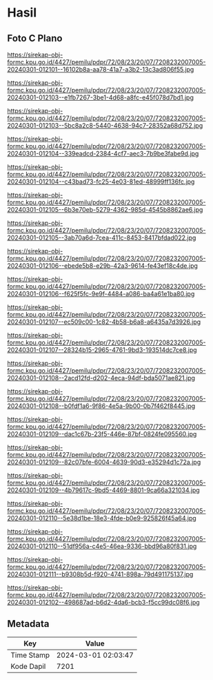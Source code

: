 # Hasil

## Foto C Plano

https://sirekap-obj-formc.kpu.go.id/4427/pemilu/pdpr/72/08/23/20/07/7208232007005-20240301-012101--16102b8a-aa78-41a7-a3b2-13c3ad806f55.jpg

https://sirekap-obj-formc.kpu.go.id/4427/pemilu/pdpr/72/08/23/20/07/7208232007005-20240301-012103--e1fb7267-3be1-4d68-a8fc-e45f078d7bd1.jpg

https://sirekap-obj-formc.kpu.go.id/4427/pemilu/pdpr/72/08/23/20/07/7208232007005-20240301-012103--5bc8a2c8-5440-4638-94c7-28352a68d752.jpg

https://sirekap-obj-formc.kpu.go.id/4427/pemilu/pdpr/72/08/23/20/07/7208232007005-20240301-012104--339eadcd-2384-4cf7-aec3-7b9be3fabe9d.jpg

https://sirekap-obj-formc.kpu.go.id/4427/pemilu/pdpr/72/08/23/20/07/7208232007005-20240301-012104--c43bad73-fc25-4e03-81ed-48999ff136fc.jpg

https://sirekap-obj-formc.kpu.go.id/4427/pemilu/pdpr/72/08/23/20/07/7208232007005-20240301-012105--6b3e70eb-5279-4362-985d-4545b8862ae6.jpg

https://sirekap-obj-formc.kpu.go.id/4427/pemilu/pdpr/72/08/23/20/07/7208232007005-20240301-012105--3ab70a6d-7cea-411c-8453-8417bfdad022.jpg

https://sirekap-obj-formc.kpu.go.id/4427/pemilu/pdpr/72/08/23/20/07/7208232007005-20240301-012106--ebede5b8-e29b-42a3-9614-fe43ef18c4de.jpg

https://sirekap-obj-formc.kpu.go.id/4427/pemilu/pdpr/72/08/23/20/07/7208232007005-20240301-012106--f625f5fc-9e9f-4484-a086-ba4a61e1ba80.jpg

https://sirekap-obj-formc.kpu.go.id/4427/pemilu/pdpr/72/08/23/20/07/7208232007005-20240301-012107--ec509c00-1c82-4b58-b6a8-a6435a7d3926.jpg

https://sirekap-obj-formc.kpu.go.id/4427/pemilu/pdpr/72/08/23/20/07/7208232007005-20240301-012107--28324b15-2965-4761-9bd3-193514dc7ce8.jpg

https://sirekap-obj-formc.kpu.go.id/4427/pemilu/pdpr/72/08/23/20/07/7208232007005-20240301-012108--2acd12fd-d202-4eca-94df-bda5071ae821.jpg

https://sirekap-obj-formc.kpu.go.id/4427/pemilu/pdpr/72/08/23/20/07/7208232007005-20240301-012108--b0fdf1a6-9f86-4e5a-9b00-0b7f462f8445.jpg

https://sirekap-obj-formc.kpu.go.id/4427/pemilu/pdpr/72/08/23/20/07/7208232007005-20240301-012109--dac1c67b-23f5-446e-87bf-0824fe095560.jpg

https://sirekap-obj-formc.kpu.go.id/4427/pemilu/pdpr/72/08/23/20/07/7208232007005-20240301-012109--82c07bfe-6004-4639-90d3-e35294d1c72a.jpg

https://sirekap-obj-formc.kpu.go.id/4427/pemilu/pdpr/72/08/23/20/07/7208232007005-20240301-012109--4b79617c-9bd5-4469-8801-9ca66a321034.jpg

https://sirekap-obj-formc.kpu.go.id/4427/pemilu/pdpr/72/08/23/20/07/7208232007005-20240301-012110--5e38d1be-18e3-4fde-b0e9-925826f45a64.jpg

https://sirekap-obj-formc.kpu.go.id/4427/pemilu/pdpr/72/08/23/20/07/7208232007005-20240301-012110--51df956a-c4e5-46ea-9336-bbd96a80f831.jpg

https://sirekap-obj-formc.kpu.go.id/4427/pemilu/pdpr/72/08/23/20/07/7208232007005-20240301-012111--b9308b5d-f920-4741-898a-79d491175137.jpg

https://sirekap-obj-formc.kpu.go.id/4427/pemilu/pdpr/72/08/23/20/07/7208232007005-20240301-012102--498687ad-b6d2-4da6-bcb3-f5cc99dc08f6.jpg


## Metadata

| Key        | Value               |
| ---------- | ------------------- |
| Time Stamp | 2024-03-01 02:03:47 |
| Kode Dapil | 7201                |



